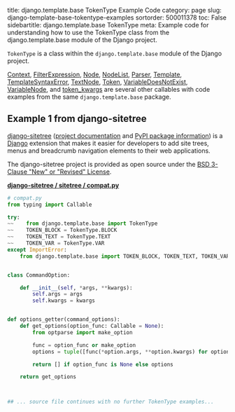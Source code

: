 title: django.template.base TokenType Example Code
category: page
slug: django-template-base-tokentype-examples
sortorder: 500011378
toc: False
sidebartitle: django.template.base TokenType
meta: Example code for understanding how to use the TokenType class from the django.template.base module of the Django project.


`TokenType` is a class within the `django.template.base` module of the Django project.

<a href="/django-template-base-context-examples.html">Context</a>,
<a href="/django-template-base-filterexpression-examples.html">FilterExpression</a>,
<a href="/django-template-base-node-examples.html">Node</a>,
<a href="/django-template-base-nodelist-examples.html">NodeList</a>,
<a href="/django-template-base-parser-examples.html">Parser</a>,
<a href="/django-template-base-template-examples.html">Template</a>,
<a href="/django-template-base-templatesyntaxerror-examples.html">TemplateSyntaxError</a>,
<a href="/django-template-base-textnode-examples.html">TextNode</a>,
<a href="/django-template-base-token-examples.html">Token</a>,
<a href="/django-template-base-variabledoesnotexist-examples.html">VariableDoesNotExist</a>,
<a href="/django-template-base-variablenode-examples.html">VariableNode</a>,
and <a href="/django-template-base-token-kwargs-examples.html">token_kwargs</a>
are several other callables with code examples from the same `django.template.base` package.

## Example 1 from django-sitetree
[django-sitetree](https://github.com/idlesign/django-sitetree)
([project documentation](https://django-sitetree.readthedocs.io/en/latest/)
and
[PyPI package information](https://pypi.org/project/django-sitetree/))
is a [Django](/django.html) extension that makes it easier for
developers to add site trees, menus and breadcrumb navigation elements
to their web applications.

The django-sitetree project is provided as open source under the
[BSD 3-Clause "New" or "Revised" License](https://github.com/idlesign/django-sitetree/blob/master/LICENSE).

[**django-sitetree / sitetree / compat.py**](https://github.com/idlesign/django-sitetree/blob/master/sitetree/./compat.py)

```python
# compat.py
from typing import Callable

try:
~~    from django.template.base import TokenType
~~    TOKEN_BLOCK = TokenType.BLOCK
~~    TOKEN_TEXT = TokenType.TEXT
~~    TOKEN_VAR = TokenType.VAR
except ImportError:
    from django.template.base import TOKEN_BLOCK, TOKEN_TEXT, TOKEN_VAR


class CommandOption:

    def __init__(self, *args, **kwargs):
        self.args = args
        self.kwargs = kwargs


def options_getter(command_options):
    def get_options(option_func: Callable = None):
        from optparse import make_option

        func = option_func or make_option
        options = tuple([func(*option.args, **option.kwargs) for option in command_options])

        return [] if option_func is None else options

    return get_options



## ... source file continues with no further TokenType examples...

```

